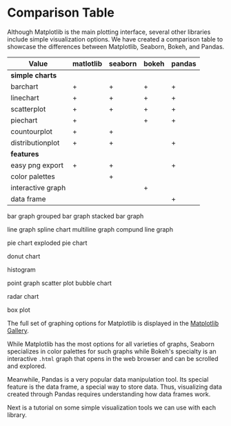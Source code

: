 # Comparison Table

Although Matplotlib is the main plotting interface, several other libraries include simple visualization options. We
have created a comparison table to showcase the differences between Matplotlib, Seaborn, Bokeh, and Pandas.

| Value             | matlotlib | seaborn | bokeh | pandas |
|-------------------|-----------|---------|-------|--------|
| **simple charts** |
| barchart          | +         | +       | +     | +      |
| linechart         | +         | +       | +     | +      |
| scatterplot       | +         | +       | +     | +      |
| piechart          | +         |         | +     | +      |
| countourplot      | +         | +       |       |        |
| distributionplot  | +         | +       |       | +      |
| **features**      |
| easy png export   | +         | +       |       | +      |
| color palettes    |           | +       |       |        |
| interactive graph |           |         | +     |        |
| data frame        |           |         |       | +      |

bar graph
grouped bar graph
stacked bar graph

line graph
spline chart
multiline graph
compund line graph

pie chart
exploded pie chart

donut chart

histogram

point graph
scatter plot
bubble chart

radar chart

box plot

The full set of graphing options for Matplotlib is displayed in the 
[Matplotlib Gallery](<https://matplotlib.org/3.3.0/gallery/index.html>).

While Matplotlib has the most options for all varieties of graphs, Seaborn specializes in color palettes for such graphs
while Bokeh's specialty is an interactive `.html` graph that opens in the web browser and can be scrolled and explored.

Meanwhile, Pandas is a very popular data manipulation tool. Its special feature is the data frame, a special way to
store data. Thus, visualizing data created through Pandas requires understanding how data frames work.

Next is a tutorial on some simple visualization tools we can use with each library.


